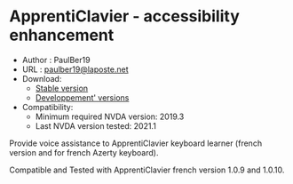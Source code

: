 # ApprentiClavier - accessibility enhancement #

* Author : PaulBer19
* URL : paulber19@laposte.net
* Download:
	* [Stable version][1]
	* [Developpement' versions][2]
* Compatibility:
	* Minimum required NVDA version:  2019.3
	* Last NVDA version tested:  2021.1


Provide voice assistance  to ApprentiClavier keyboard learner (french version and for french Azerty keyboard).

Compatible and Tested with ApprentiClavier french version 1.0.9  and 1.0.10.

[1]: https://rawgit.com/paulber007/AllMyNVDAAddons/master/apprentiClavierAccessEnhancement/apprentiClavierAccessEnhancement-1.5.nvda-addon
[2]: https://github.com/paulber007/AllMyNVDAAddons/tree/master/apprentiClavierAccessEnhancement/dev
